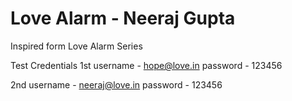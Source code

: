 # Love Alarm - Neeraj Gupta
Inspired form Love Alarm Series

Test Credentials
1st
username - hope@love.in
password - 123456

2nd
username - neeraj@love.in
password - 123456
